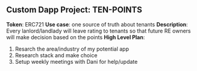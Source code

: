 ## Custom Dapp Project: TEN-POINTS

**Token**: ERC721
**Use case**: one source of truth about tenants
**Description**: Every lanlord/landlady will leave rating to tenants so that future RE owners will make decision based on the points
**High Level Plan**: 
1. Resarch the area/industry of my potential app
2. Research stack and make choice
3. Setup weekly meetings with Dani for help/update